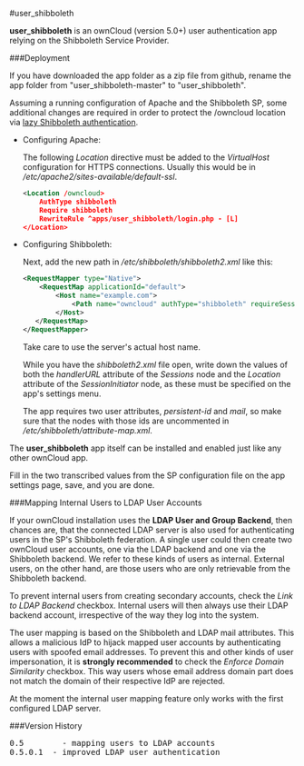 #user_shibboleth

**user_shibboleth** is an ownCloud (version 5.0+) user authentication app relying on the Shibboleth Service Provider.


###Deployment

If you have downloaded the app folder as a zip file from github, rename the app folder from "user_shibboleth-master" to "user_shibboleth".

Assuming a running configuration of Apache and the Shibboleth SP, some additional changes are required in order to protect the /owncloud location via [lazy Shibboleth authentication](https://aai-demo.switch.ch/lazy/).

* Configuring Apache:

    The following _Location_ directive must be added to the _VirtualHost_ configuration for HTTPS connections. Usually this would be in _/etc/apache2/sites-available/default-ssl_.

    ```xml
    <Location /owncloud>
        AuthType shibboleth
        Require shibboleth
        RewriteRule ^apps/user_shibboleth/login.php - [L]
    </Location>
    ```
* Configuring Shibboleth:
    
    Next, add the new path in _/etc/shibboleth/shibboleth2.xml_ like this:

    ```xml
    <RequestMapper type="Native">
        <RequestMap applicationId="default">
            <Host name="example.com">
                <Path name="owncloud" authType="shibboleth" requireSession="false"/>
            </Host>
       </RequestMap>
    </RequestMapper>
    ```
    Take care to use the server's actual host name.
    
    While you have the _shibboleth2.xml_ file open, write down the values of both the _handlerURL_ attribute of the _Sessions_ node and the _Location_ attribute of the _SessionInitiator_ node, as these must be specified on the app's settings menu.

   The app requires two user attributes, _persistent-id_ and _mail_, so make sure that the nodes with those ids are uncommented in _/etc/shibboleth/attribute-map.xml_. 

The __user_shibboleth__ app itself can be installed and enabled just like any other ownCloud app.

Fill in the two transcribed values from the SP configuration file on the app settings page, save, and you are done.

###Mapping Internal Users to LDAP User Accounts

If your ownCloud installation uses the __LDAP User and Group Backend__, then chances are, that the connected LDAP server is also used for authenticating users in the SP's Shibboleth federation. A single user could then create two ownCloud user accounts, one via the LDAP backend and one via the Shibboleth backend. We refer to these kinds of users as internal. External users, on the other hand, are those users who are only retrievable from the Shibboleth backend.

To prevent internal users from creating secondary accounts, check the _Link to LDAP Backend_ checkbox. Internal users will then always use their LDAP backend account, irrespective of the way they log into the system.

The user mapping is based on the Shibboleth and LDAP mail attributes. This allows a malicious IdP to hijack mapped user accounts by authenticating users with spoofed email addresses. To prevent this and other kinds of user impersonation, it is __strongly recommended__ to check the _Enforce Domain Similarity_ checkbox. This way users whose email address domain part does not match the domain of their respective IdP are rejected.

At the moment the internal user mapping feature only works with the first configured LDAP server.

###Version History
<pre>
0.5        - mapping users to LDAP accounts 
0.5.0.1  - improved LDAP user authentication
</pre>
